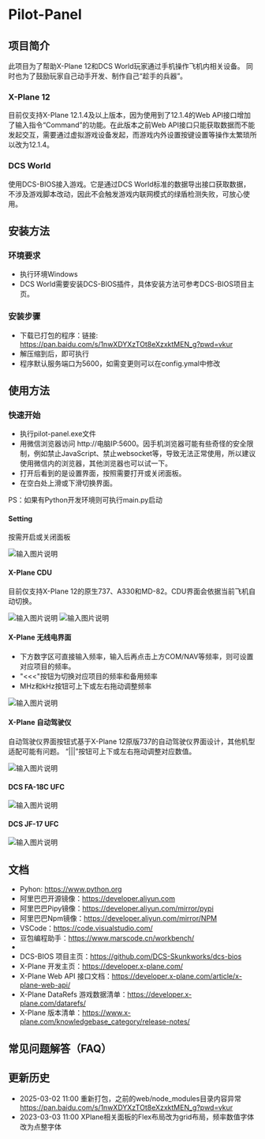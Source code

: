 # Pilot-Panel

## 项目简介

此项目为了帮助X-Plane 12和DCS World玩家通过手机操作飞机内相关设备。
同时也为了鼓励玩家自己动手开发、制作自己“趁手的兵器”。

### X-Plane 12

目前仅支持X-Plane 12.1.4及以上版本，因为使用到了12.1.4的Web API接口增加了输入指令“Command”的功能。在此版本之前Web API接口只能获取数据而不能发起交互，需要通过虚拟游戏设备发起，而游戏内外设置按键设置等操作太繁琐所以改为12.1.4。

### DCS World

使用DCS-BIOS接入游戏。它是通过DCS World标准的数据导出接口获取数据，不涉及游戏脚本改动，因此不会触发游戏内联网模式的绿盾检测失败，可放心使用。

## 安装方法

### 环境要求

* 执行环境Windows
* DCS World需要安装DCS-BIOS插件，具体安装方法可参考DCS-BIOS项目主页。

### 安装步骤

* 下载已打包的程序：链接: <https://pan.baidu.com/s/1nwXDYXzTOt8eXzxktMEN_g?pwd=vkur>
* 解压缩到后，即可执行
* 程序默认服务端口为5600，如需变更则可以在config.ymal中修改

## 使用方法

### 快速开始

* 执行pilot-panel.exe文件
* 用微信浏览器访问 http\://电脑IP:5600。因手机浏览器可能有些奇怪的安全限制，例如禁止JavaScript、禁止websocket等，导致无法正常使用，所以建议使用微信内的浏览器，其他浏览器也可以试一下。
* 打开后看到的是设置界面，按照需要打开或关闭面板。
* 在空白处上滑或下滑切换界面。

PS：如果有Python开发环境则可执行main.py启动

#### Setting

按需开启或关闭面板

![输入图片说明](resource/setting.jpg)

#### X-Plane CDU

目前仅支持X-Plane 12的原生737、A330和MD-82。CDU界面会依据当前飞机自动切换。

![输入图片说明](resource/xp-cud-737.png)
![输入图片说明](resource/xp-cud-330.png)

#### X-Plane 无线电界面

* 下方数字区可直接输入频率，输入后再点击上方COM/NAV等频率，则可设置对应项目的频率。
* "<<<"按钮为切换对应项目的频率和备用频率
* MHz和kHz按钮可上下或左右拖动调整频率

![输入图片说明](resource/xp-radio.jpg)

#### X-Plane 自动驾驶仪

自动驾驶仪界面按钮式基于X-Plane 12原版737的自动驾驶仪界面设计，其他机型适配可能有问题。
“|||”按钮可上下或左右拖动调整对应数值。

![输入图片说明](resource/xp-auto.jpg)

#### DCS FA-18C UFC

![输入图片说明](resource/dcs-f18.jpg)

#### DCS JF-17 UFC

![输入图片说明](resource/dcs-jf17.jpg)

## 文档

* Pyhon: <https://www.python.org>
* 阿里巴巴开源镜像：<https://developer.aliyun.com>
* 阿里巴巴Pipy镜像：<https://developer.aliyun.com/mirror/pypi>
* 阿里巴巴Npm镜像：<https://developer.aliyun.com/mirror/NPM>
* VSCode：<https://code.visualstudio.com/>
* 豆包编程助手：<https://www.marscode.cn/workbench/>
*
* DCS-BIOS 项目主页：<https://github.com/DCS-Skunkworks/dcs-bios>
* X-Plane 开发主页：<https://developer.x-plane.com/>
* X-Plane Web API 接口文档：<https://developer.x-plane.com/article/x-plane-web-api/>
* X-Plane DataRefs 游戏数据清单：<https://developer.x-plane.com/datarefs/>
* X-Plane 版本清单：<https://www.x-plane.com/knowledgebase_category/release-notes/>

## 常见问题解答（FAQ）

## 更新历史

* 2025-03-02 11:00 重新打包，之前的web/node_modules目录内容异常 <https://pan.baidu.com/s/1nwXDYXzTOt8eXzxktMEN_g?pwd=vkur>
* 2023-03-03 11:00 XPlane相关面板的Flex布局改为grid布局，频率数值字体改为点整字体
